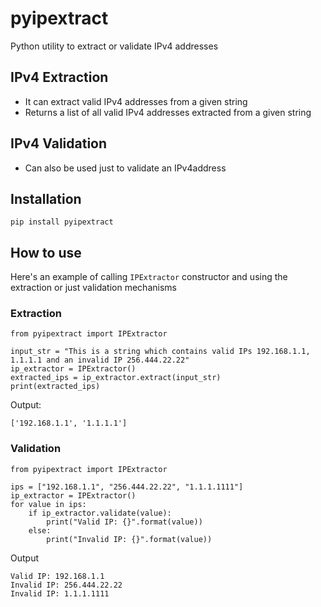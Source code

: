 # pyipextract
Python utility to extract or validate IPv4 addresses

## IPv4 Extraction 
* It can extract valid IPv4 addresses from a given string
* Returns a list of all valid IPv4 addresses extracted from a given string

## IPv4 Validation
* Can also be used just to validate an IPv4address

## Installation
`pip install pyipextract`

## How to use

Here's an example of calling `IPExtractor` constructor and using the extraction or just validation 
mechanisms

### Extraction
```
from pyipextract import IPExtractor

input_str = "This is a string which contains valid IPs 192.168.1.1, 1.1.1.1 and an invalid IP 256.444.22.22"
ip_extractor = IPExtractor()
extracted_ips = ip_extractor.extract(input_str)
print(extracted_ips) 

```

Output:

```
['192.168.1.1', '1.1.1.1']
```

### Validation

```
from pyipextract import IPExtractor

ips = ["192.168.1.1", "256.444.22.22", "1.1.1.1111"]
ip_extractor = IPExtractor()
for value in ips:
    if ip_extractor.validate(value):
        print("Valid IP: {}".format(value))
    else:
        print("Invalid IP: {}".format(value))
```

Output
```
Valid IP: 192.168.1.1
Invalid IP: 256.444.22.22
Invalid IP: 1.1.1.1111
```


